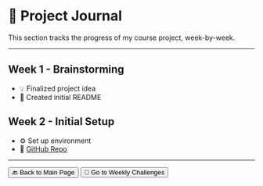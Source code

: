 # 🚧 Project Journal

This section tracks the progress of my course project, week-by-week.

---

## Week 1 - Brainstorming
- 💡 Finalized project idea
- 📝 Created initial README

## Week 2 - Initial Setup
- ⚙️ Set up environment
- 🔗 [GitHub Repo](https://github.com/yourname/week2-project)

---

<a href="index.md"><button>🔙 Back to Main Page</button></a>
<a href="weekly-challenges.md"><button>🧠 Go to Weekly Challenges</button></a>

<script>
window.onload = function () {
  const btn = document.createElement('button');
  btn.innerHTML = '⬆️';
  btn.style.position = 'fixed';
  btn.style.bottom = '20px';
  btn.style.right = '20px';
  btn.style.padding = '10px 15px';
  btn.style.border = 'none';
  btn.style.borderRadius = '50%';
  btn.style.backgroundColor = '#007acc';
  btn.style.color = 'white';
  btn.style.fontSize = '20px';
  btn.style.cursor = 'pointer';
  btn.title = 'Scroll to top';
  btn.onclick = function () {
    window.scrollTo({ top: 0, behavior: 'smooth' });
  };
  document.body.appendChild(btn);
}
</script>
